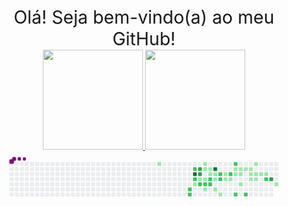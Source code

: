 
<div align="center" style=font-size:32px> Olá! Seja bem-vindo(a) ao meu GitHub!</div>
<div align="center">
  <a href="https://github.com/marvindev2022">
  <img height="180em" src="https://github-readme-stats.vercel.app/api?username=marvindev2022&show_icons=true&theme=dracula&include_all_commits=true&count_private=true"/>
  <img height="180em" src="https://github-readme-stats.vercel.app/api/top-langs/?username=marvindev2022&layout=compact&langs_count=7&theme=dracula"/>
</div>
  <svg viewBox="-16 -32 880 192" width="880" height="192" xmlns="http://www.w3.org/2000/svg"><desc>Generated with https://github.com/Platane/snk</desc><style>:root{--cb:#1b1f230a;--cs:purple;--ce:#ebedf0;--c0:#ebedf0;--c1:#9be9a8;--c2:#40c463;--c3:#30a14e;--c4:#216e39}.c{shape-rendering:geometricPrecision;fill:var(--ce);stroke-width:1px;stroke:var(--cb);animation:none 26300ms linear infinite;width:12px;height:12px}@keyframes c0{11.4%{fill:var(--c1)}11.42%,100%{fill:var(--ce)}}.c.c0{fill:var(--c1);animation-name:c0}@keyframes c1{68.05%{fill:var(--c2)}68.07%,100%{fill:var(--ce)}}.c.c1{fill:var(--c2);animation-name:c1}@keyframes c2{68.43%{fill:var(--c2)}68.45%,100%{fill:var(--ce)}}.c.c2{fill:var(--c2);animation-name:c2}@keyframes c3{71.47%{fill:var(--c2)}71.49%,100%{fill:var(--ce)}}.c.c3{fill:var(--c2);animation-name:c3}@keyframes c4{84.78%{fill:var(--c4)}84.8%,100%{fill:var(--ce)}}.c.c4{fill:var(--c4);animation-name:c4}@keyframes c5{49.42%{fill:var(--c2)}49.44%,100%{fill:var(--ce)}}.c.c5{fill:var(--c2);animation-name:c5}@keyframes c6{35.35%{fill:var(--c1)}35.37%,100%{fill:var(--ce)}}.c.c6{fill:var(--c1);animation-name:c6}@keyframes c7{71.85%{fill:var(--c3)}71.87%,100%{fill:var(--ce)}}.c.c7{fill:var(--c3);animation-name:c7}@keyframes c8{72.23%{fill:var(--c3)}72.25%,100%{fill:var(--ce)}}.c.c8{fill:var(--c3);animation-name:c8}@keyframes c9{49.04%{fill:var(--c1)}49.06%,100%{fill:var(--ce)}}.c.c9{fill:var(--c1);animation-name:c9}@keyframes ca{50.18%{fill:var(--c2)}50.2%,100%{fill:var(--ce)}}.c.ca{fill:var(--c2);animation-name:ca}@keyframes cb{14.82%{fill:var(--c1)}14.84%,100%{fill:var(--ce)}}.c.cb{fill:var(--c1);animation-name:cb}@keyframes cc{15.2%{fill:var(--c1)}15.22%,100%{fill:var(--ce)}}.c.cc{fill:var(--c1);animation-name:cc}@keyframes cd{48.66%{fill:var(--c1)}48.68%,100%{fill:var(--ce)}}.c.cd{fill:var(--c1);animation-name:cd}@keyframes ce{50.56%{fill:var(--c2)}50.58%,100%{fill:var(--ce)}}.c.ce{fill:var(--c2);animation-name:ce}@keyframes cf{34.21%{fill:var(--c1)}34.23%,100%{fill:var(--ce)}}.c.cf{fill:var(--c1);animation-name:cf}@keyframes cg{15.58%{fill:var(--c1)}15.6%,100%{fill:var(--ce)}}.c.cg{fill:var(--c1);animation-name:cg}@keyframes ch{15.96%{fill:var(--c1)}15.98%,100%{fill:var(--ce)}}.c.ch{fill:var(--c1);animation-name:ch}@keyframes ci{51.32%{fill:var(--c2)}51.34%,100%{fill:var(--ce)}}.c.ci{fill:var(--c2);animation-name:ci}@keyframes cj{50.94%{fill:var(--c2)}50.96%,100%{fill:var(--ce)}}.c.cj{fill:var(--c2);animation-name:cj}@keyframes ck{82.88%{fill:var(--c4)}82.9%,100%{fill:var(--ce)}}.c.ck{fill:var(--c4);animation-name:ck}@keyframes cl{16.34%{fill:var(--c1)}16.36%,100%{fill:var(--ce)}}.c.cl{fill:var(--c1);animation-name:cl}@keyframes cm{16.72%{fill:var(--c1)}16.74%,100%{fill:var(--ce)}}.c.cm{fill:var(--c1);animation-name:cm}@keyframes cn{17.48%{fill:var(--c1)}17.5%,100%{fill:var(--ce)}}.c.cn{fill:var(--c1);animation-name:cn}@keyframes co{52.46%{fill:var(--c2)}52.48%,100%{fill:var(--ce)}}.c.co{fill:var(--c2);animation-name:co}@keyframes cp{52.08%{fill:var(--c2)}52.1%,100%{fill:var(--ce)}}.c.cp{fill:var(--c2);animation-name:cp}@keyframes cq{18.24%{fill:var(--c1)}18.26%,100%{fill:var(--ce)}}.c.cq{fill:var(--c1);animation-name:cq}@keyframes cr{31.55%{fill:var(--c1)}31.57%,100%{fill:var(--ce)}}.c.cr{fill:var(--c1);animation-name:cr}@keyframes cs{19.76%{fill:var(--c1)}19.78%,100%{fill:var(--ce)}}.c.cs{fill:var(--c1);animation-name:cs}@keyframes ct{53.22%{fill:var(--c2)}53.24%,100%{fill:var(--ce)}}.c.ct{fill:var(--c2);animation-name:ct}@keyframes cu{20.14%{fill:var(--c1)}20.16%,100%{fill:var(--ce)}}.c.cu{fill:var(--c1);animation-name:cu}@keyframes cv{54.36%{fill:var(--c2)}54.38%,100%{fill:var(--ce)}}.c.cv{fill:var(--c2);animation-name:cv}@keyframes cw{30.41%{fill:var(--c1)}30.43%,100%{fill:var(--ce)}}.c.cw{fill:var(--c1);animation-name:cw}@keyframes cx{20.9%{fill:var(--c1)}20.92%,100%{fill:var(--ce)}}.c.cx{fill:var(--c1);animation-name:cx}@keyframes cy{58.16%{fill:var(--c2)}58.18%,100%{fill:var(--ce)}}.c.cy{fill:var(--c2);animation-name:cy}@keyframes cz{21.66%{fill:var(--c1)}21.68%,100%{fill:var(--ce)}}.c.cz{fill:var(--c1);animation-name:cz}@keyframes c10{21.28%{fill:var(--c1)}21.3%,100%{fill:var(--ce)}}.c.c10{fill:var(--c1);animation-name:c10}@keyframes c11{28.89%{fill:var(--c1)}28.91%,100%{fill:var(--ce)}}.c.c11{fill:var(--c1);animation-name:c11}@keyframes c12{22.04%{fill:var(--c1)}22.06%,100%{fill:var(--ce)}}.c.c12{fill:var(--c1);animation-name:c12}@keyframes c13{57.4%{fill:var(--c2)}57.42%,100%{fill:var(--ce)}}.c.c13{fill:var(--c2);animation-name:c13}@keyframes c14{22.42%{fill:var(--c1)}22.44%,100%{fill:var(--ce)}}.c.c14{fill:var(--c1);animation-name:c14}@keyframes c15{22.8%{fill:var(--c1)}22.82%,100%{fill:var(--ce)}}.c.c15{fill:var(--c1);animation-name:c15}@keyframes c16{27.75%{fill:var(--c1)}27.77%,100%{fill:var(--ce)}}.c.c16{fill:var(--c1);animation-name:c16}@keyframes c17{42.96%{fill:var(--c1)}42.98%,100%{fill:var(--ce)}}.c.c17{fill:var(--c1);animation-name:c17}@keyframes c18{23.18%{fill:var(--c1)}23.2%,100%{fill:var(--ce)}}.c.c18{fill:var(--c1);animation-name:c18}@keyframes c19{27.37%{fill:var(--c1)}27.39%,100%{fill:var(--ce)}}.c.c19{fill:var(--c1);animation-name:c19}@keyframes c1a{23.56%{fill:var(--c1)}23.58%,100%{fill:var(--ce)}}.c.c1a{fill:var(--c1);animation-name:c1a}@keyframes c1b{23.94%{fill:var(--c1)}23.96%,100%{fill:var(--ce)}}.c.c1b{fill:var(--c1);animation-name:c1b}@keyframes c1c{61.59%{fill:var(--c2)}61.61%,100%{fill:var(--ce)}}.c.c1c{fill:var(--c2);animation-name:c1c}@keyframes c1d{77.94%{fill:var(--c3)}77.96%,100%{fill:var(--ce)}}.c.c1d{fill:var(--c3);animation-name:c1d}@keyframes c1e{25.47%{fill:var(--c1)}25.49%,100%{fill:var(--ce)}}.c.c1e{fill:var(--c1);animation-name:c1e}.u{transform-origin:0 0;transform:scale(0,1);animation:none linear 26300ms infinite}@keyframes u0{11.4%{transform:scale(0.000,1)}11.42%,14.82%{transform:scale(0.032,1)}14.84%,15.2%{transform:scale(0.065,1)}15.22%,15.58%{transform:scale(0.097,1)}15.6%,15.96%{transform:scale(0.129,1)}15.98%,16.34%{transform:scale(0.161,1)}16.36%,16.72%{transform:scale(0.194,1)}16.74%,17.48%{transform:scale(0.226,1)}17.5%,18.24%{transform:scale(0.258,1)}18.26%,19.76%{transform:scale(0.290,1)}19.78%,20.14%{transform:scale(0.323,1)}20.16%,20.9%{transform:scale(0.355,1)}20.92%,21.28%{transform:scale(0.387,1)}21.3%,21.66%{transform:scale(0.419,1)}21.68%,22.04%{transform:scale(0.452,1)}22.06%,22.42%{transform:scale(0.484,1)}22.44%,22.8%{transform:scale(0.516,1)}22.82%,23.18%{transform:scale(0.548,1)}23.2%,23.56%{transform:scale(0.581,1)}23.58%,23.94%{transform:scale(0.613,1)}23.96%,25.47%{transform:scale(0.645,1)}25.49%,27.37%{transform:scale(0.677,1)}27.39%,27.75%{transform:scale(0.710,1)}27.77%,28.89%{transform:scale(0.742,1)}28.91%,30.41%{transform:scale(0.774,1)}30.43%,31.55%{transform:scale(0.806,1)}31.57%,34.21%{transform:scale(0.839,1)}34.23%,35.35%{transform:scale(0.871,1)}35.37%,42.96%{transform:scale(0.903,1)}42.98%,48.66%{transform:scale(0.935,1)}48.68%,49.04%{transform:scale(0.968,1)}49.06%,100%{transform:scale(1.000,1)}}.u.u0{fill:var(--c1);animation-name:u0;transform-origin:0.0px 0}@keyframes u1{49.42%{transform:scale(0.000,1)}49.44%,50.18%{transform:scale(0.067,1)}50.2%,50.56%{transform:scale(0.133,1)}50.58%,50.94%{transform:scale(0.200,1)}50.96%,51.32%{transform:scale(0.267,1)}51.34%,52.08%{transform:scale(0.333,1)}52.1%,52.46%{transform:scale(0.400,1)}52.48%,53.22%{transform:scale(0.467,1)}53.24%,54.36%{transform:scale(0.533,1)}54.38%,57.4%{transform:scale(0.600,1)}57.42%,58.16%{transform:scale(0.667,1)}58.18%,61.59%{transform:scale(0.733,1)}61.61%,68.05%{transform:scale(0.800,1)}68.07%,68.43%{transform:scale(0.867,1)}68.45%,71.47%{transform:scale(0.933,1)}71.49%,100%{transform:scale(1.000,1)}}.u.u1{fill:var(--c2);animation-name:u1;transform-origin:515.5px 0}@keyframes u2{71.85%{transform:scale(0.000,1)}71.87%,72.23%{transform:scale(0.333,1)}72.25%,77.94%{transform:scale(0.667,1)}77.96%,100%{transform:scale(1.000,1)}}.u.u2{fill:var(--c3);animation-name:u2;transform-origin:764.9px 0}@keyframes u3{82.88%{transform:scale(0.000,1)}82.9%,84.78%{transform:scale(0.500,1)}84.8%,100%{transform:scale(1.000,1)}}.u.u3{fill:var(--c4);animation-name:u3;transform-origin:814.7px 0}.s{shape-rendering:geometricPrecision;fill:var(--cs);animation:none linear 26300ms infinite}@keyframes s0{0%,99.62%{transform:translate(0px,-16px)}0.38%{transform:translate(0px,0px)}14.83%{transform:translate(608px,0px)}15.21%{transform:translate(608px,16px)}15.59%{transform:translate(624px,16px)}15.97%,47.91%{transform:translate(624px,32px)}16.35%{transform:translate(640px,32px)}17.49%,33.46%{transform:translate(640px,80px)}17.87%{transform:translate(656px,80px)}18.25%{transform:translate(656px,96px)}18.63%{transform:translate(672px,96px)}19.77%{transform:translate(672px,48px)}20.53%{transform:translate(704px,48px)}20.91%,53.61%{transform:translate(704px,32px)}21.29%{transform:translate(720px,32px)}21.67%{transform:translate(720px,16px)}22.43%{transform:translate(752px,16px)}22.81%{transform:translate(752px,32px)}24.71%{transform:translate(832px,32px)}25.48%{transform:translate(832px,64px)}26.62%{transform:translate(784px,64px)}27%{transform:translate(784px,48px)}28.52%{transform:translate(720px,48px)}28.9%{transform:translate(720px,64px)}29.28%{transform:translate(704px,64px)}30.42%{transform:translate(704px,16px)}31.18%{transform:translate(672px,16px)}32.32%{transform:translate(672px,64px)}33.08%{transform:translate(640px,64px)}34.98%{transform:translate(576px,80px)}35.36%,49.81%{transform:translate(576px,64px)}35.74%{transform:translate(560px,64px)}37.26%{transform:translate(560px,0px)}40.3%,45.63%{transform:translate(688px,0px)}40.68%,45.25%{transform:translate(688px,-16px)}42.59%{transform:translate(768px,-16px)}42.97%{transform:translate(768px,0px)}44.11%{transform:translate(720px,0px)}44.49%{transform:translate(720px,-16px)}47.15%{transform:translate(624px,0px)}48.29%{transform:translate(608px,32px)}48.67%{transform:translate(608px,48px)}49.43%,69.96%{transform:translate(576px,48px)}50.95%{transform:translate(624px,64px)}51.33%{transform:translate(624px,48px)}52.09%{transform:translate(656px,48px)}52.47%{transform:translate(656px,32px)}54.37%{transform:translate(704px,0px)}55.13%{transform:translate(736px,0px)}57.41%{transform:translate(736px,96px)}58.17%{transform:translate(704px,96px)}58.56%{transform:translate(704px,80px)}60.84%{transform:translate(800px,80px)}61.6%,78.33%{transform:translate(800px,48px)}67.3%,70.34%{transform:translate(560px,48px)}68.44%{transform:translate(560px,96px)}68.82%{transform:translate(576px,96px)}71.1%{transform:translate(560px,16px)}71.86%{transform:translate(592px,16px)}72.24%{transform:translate(592px,32px)}77.57%{transform:translate(816px,32px)}77.95%{transform:translate(816px,48px)}79.09%{transform:translate(800px,16px)}84.41%{transform:translate(576px,16px)}84.79%{transform:translate(576px,32px)}96.2%{transform:translate(96px,32px)}96.58%{transform:translate(96px,16px)}96.96%{transform:translate(80px,16px)}97.34%{transform:translate(80px,0px)}98.1%{transform:translate(48px,0px)}98.48%{transform:translate(48px,-16px)}}.s.s0{transform:translate(0px,-16px);animation-name:s0}@keyframes s1{0%,99.62%{transform:translate(16px,-16px)}0.38%{transform:translate(0px,-16px)}0.76%{transform:translate(0px,0px)}15.21%{transform:translate(608px,0px)}15.59%{transform:translate(608px,16px)}15.97%{transform:translate(624px,16px)}16.35%,48.29%{transform:translate(624px,32px)}16.73%{transform:translate(640px,32px)}17.87%,33.84%{transform:translate(640px,80px)}18.25%{transform:translate(656px,80px)}18.63%{transform:translate(656px,96px)}19.01%{transform:translate(672px,96px)}20.15%{transform:translate(672px,48px)}20.91%{transform:translate(704px,48px)}21.29%,53.99%{transform:translate(704px,32px)}21.67%{transform:translate(720px,32px)}22.05%{transform:translate(720px,16px)}22.81%{transform:translate(752px,16px)}23.19%{transform:translate(752px,32px)}25.1%{transform:translate(832px,32px)}25.86%{transform:translate(832px,64px)}27%{transform:translate(784px,64px)}27.38%{transform:translate(784px,48px)}28.9%{transform:translate(720px,48px)}29.28%{transform:translate(720px,64px)}29.66%{transform:translate(704px,64px)}30.8%{transform:translate(704px,16px)}31.56%{transform:translate(672px,16px)}32.7%{transform:translate(672px,64px)}33.46%{transform:translate(640px,64px)}35.36%{transform:translate(576px,80px)}35.74%,50.19%{transform:translate(576px,64px)}36.12%{transform:translate(560px,64px)}37.64%{transform:translate(560px,0px)}40.68%,46.01%{transform:translate(688px,0px)}41.06%,45.63%{transform:translate(688px,-16px)}42.97%{transform:translate(768px,-16px)}43.35%{transform:translate(768px,0px)}44.49%{transform:translate(720px,0px)}44.87%{transform:translate(720px,-16px)}47.53%{transform:translate(624px,0px)}48.67%{transform:translate(608px,32px)}49.05%{transform:translate(608px,48px)}49.81%,70.34%{transform:translate(576px,48px)}51.33%{transform:translate(624px,64px)}51.71%{transform:translate(624px,48px)}52.47%{transform:translate(656px,48px)}52.85%{transform:translate(656px,32px)}54.75%{transform:translate(704px,0px)}55.51%{transform:translate(736px,0px)}57.79%{transform:translate(736px,96px)}58.56%{transform:translate(704px,96px)}58.94%{transform:translate(704px,80px)}61.22%{transform:translate(800px,80px)}61.98%,78.71%{transform:translate(800px,48px)}67.68%,70.72%{transform:translate(560px,48px)}68.82%{transform:translate(560px,96px)}69.2%{transform:translate(576px,96px)}71.48%{transform:translate(560px,16px)}72.24%{transform:translate(592px,16px)}72.62%{transform:translate(592px,32px)}77.95%{transform:translate(816px,32px)}78.33%{transform:translate(816px,48px)}79.47%{transform:translate(800px,16px)}84.79%{transform:translate(576px,16px)}85.17%{transform:translate(576px,32px)}96.58%{transform:translate(96px,32px)}96.96%{transform:translate(96px,16px)}97.34%{transform:translate(80px,16px)}97.72%{transform:translate(80px,0px)}98.48%{transform:translate(48px,0px)}98.86%{transform:translate(48px,-16px)}}.s.s1{transform:translate(16px,-16px);animation-name:s1}@keyframes s2{0%,99.62%{transform:translate(32px,-16px)}0.76%{transform:translate(0px,-16px)}1.14%{transform:translate(0px,0px)}15.59%{transform:translate(608px,0px)}15.97%{transform:translate(608px,16px)}16.35%{transform:translate(624px,16px)}16.73%,48.67%{transform:translate(624px,32px)}17.11%{transform:translate(640px,32px)}18.25%,34.22%{transform:translate(640px,80px)}18.63%{transform:translate(656px,80px)}19.01%{transform:translate(656px,96px)}19.39%{transform:translate(672px,96px)}20.53%{transform:translate(672px,48px)}21.29%{transform:translate(704px,48px)}21.67%,54.37%{transform:translate(704px,32px)}22.05%{transform:translate(720px,32px)}22.43%{transform:translate(720px,16px)}23.19%{transform:translate(752px,16px)}23.57%{transform:translate(752px,32px)}25.48%{transform:translate(832px,32px)}26.24%{transform:translate(832px,64px)}27.38%{transform:translate(784px,64px)}27.76%{transform:translate(784px,48px)}29.28%{transform:translate(720px,48px)}29.66%{transform:translate(720px,64px)}30.04%{transform:translate(704px,64px)}31.18%{transform:translate(704px,16px)}31.94%{transform:translate(672px,16px)}33.08%{transform:translate(672px,64px)}33.84%{transform:translate(640px,64px)}35.74%{transform:translate(576px,80px)}36.12%,50.57%{transform:translate(576px,64px)}36.5%{transform:translate(560px,64px)}38.02%{transform:translate(560px,0px)}41.06%,46.39%{transform:translate(688px,0px)}41.44%,46.01%{transform:translate(688px,-16px)}43.35%{transform:translate(768px,-16px)}43.73%{transform:translate(768px,0px)}44.87%{transform:translate(720px,0px)}45.25%{transform:translate(720px,-16px)}47.91%{transform:translate(624px,0px)}49.05%{transform:translate(608px,32px)}49.43%{transform:translate(608px,48px)}50.19%,70.72%{transform:translate(576px,48px)}51.71%{transform:translate(624px,64px)}52.09%{transform:translate(624px,48px)}52.85%{transform:translate(656px,48px)}53.23%{transform:translate(656px,32px)}55.13%{transform:translate(704px,0px)}55.89%{transform:translate(736px,0px)}58.17%{transform:translate(736px,96px)}58.94%{transform:translate(704px,96px)}59.32%{transform:translate(704px,80px)}61.6%{transform:translate(800px,80px)}62.36%,79.09%{transform:translate(800px,48px)}68.06%,71.1%{transform:translate(560px,48px)}69.2%{transform:translate(560px,96px)}69.58%{transform:translate(576px,96px)}71.86%{transform:translate(560px,16px)}72.62%{transform:translate(592px,16px)}73%{transform:translate(592px,32px)}78.33%{transform:translate(816px,32px)}78.71%{transform:translate(816px,48px)}79.85%{transform:translate(800px,16px)}85.17%{transform:translate(576px,16px)}85.55%{transform:translate(576px,32px)}96.96%{transform:translate(96px,32px)}97.34%{transform:translate(96px,16px)}97.72%{transform:translate(80px,16px)}98.1%{transform:translate(80px,0px)}98.86%{transform:translate(48px,0px)}99.24%{transform:translate(48px,-16px)}}.s.s2{transform:translate(32px,-16px);animation-name:s2}@keyframes s3{0%,99.62%{transform:translate(48px,-16px)}1.14%{transform:translate(0px,-16px)}1.52%{transform:translate(0px,0px)}15.97%{transform:translate(608px,0px)}16.35%{transform:translate(608px,16px)}16.73%{transform:translate(624px,16px)}17.11%,49.05%{transform:translate(624px,32px)}17.49%{transform:translate(640px,32px)}18.63%,34.6%{transform:translate(640px,80px)}19.01%{transform:translate(656px,80px)}19.39%{transform:translate(656px,96px)}19.77%{transform:translate(672px,96px)}20.91%{transform:translate(672px,48px)}21.67%{transform:translate(704px,48px)}22.05%,54.75%{transform:translate(704px,32px)}22.43%{transform:translate(720px,32px)}22.81%{transform:translate(720px,16px)}23.57%{transform:translate(752px,16px)}23.95%{transform:translate(752px,32px)}25.86%{transform:translate(832px,32px)}26.62%{transform:translate(832px,64px)}27.76%{transform:translate(784px,64px)}28.14%{transform:translate(784px,48px)}29.66%{transform:translate(720px,48px)}30.04%{transform:translate(720px,64px)}30.42%{transform:translate(704px,64px)}31.56%{transform:translate(704px,16px)}32.32%{transform:translate(672px,16px)}33.46%{transform:translate(672px,64px)}34.22%{transform:translate(640px,64px)}36.12%{transform:translate(576px,80px)}36.5%,50.95%{transform:translate(576px,64px)}36.88%{transform:translate(560px,64px)}38.4%{transform:translate(560px,0px)}41.44%,46.77%{transform:translate(688px,0px)}41.83%,46.39%{transform:translate(688px,-16px)}43.73%{transform:translate(768px,-16px)}44.11%{transform:translate(768px,0px)}45.25%{transform:translate(720px,0px)}45.63%{transform:translate(720px,-16px)}48.29%{transform:translate(624px,0px)}49.43%{transform:translate(608px,32px)}49.81%{transform:translate(608px,48px)}50.57%,71.1%{transform:translate(576px,48px)}52.09%{transform:translate(624px,64px)}52.47%{transform:translate(624px,48px)}53.23%{transform:translate(656px,48px)}53.61%{transform:translate(656px,32px)}55.51%{transform:translate(704px,0px)}56.27%{transform:translate(736px,0px)}58.56%{transform:translate(736px,96px)}59.32%{transform:translate(704px,96px)}59.7%{transform:translate(704px,80px)}61.98%{transform:translate(800px,80px)}62.74%,79.47%{transform:translate(800px,48px)}68.44%,71.48%{transform:translate(560px,48px)}69.58%{transform:translate(560px,96px)}69.96%{transform:translate(576px,96px)}72.24%{transform:translate(560px,16px)}73%{transform:translate(592px,16px)}73.38%{transform:translate(592px,32px)}78.71%{transform:translate(816px,32px)}79.09%{transform:translate(816px,48px)}80.23%{transform:translate(800px,16px)}85.55%{transform:translate(576px,16px)}85.93%{transform:translate(576px,32px)}97.34%{transform:translate(96px,32px)}97.72%{transform:translate(96px,16px)}98.1%{transform:translate(80px,16px)}98.48%{transform:translate(80px,0px)}99.24%{transform:translate(48px,0px)}}.s.s3{transform:translate(48px,-16px);animation-name:s3}</style><rect class="c" x="2" y="2" rx="2" ry="2"/><rect class="c" x="2" y="18" rx="2" ry="2"/><rect class="c" x="2" y="34" rx="2" ry="2"/><rect class="c" x="2" y="50" rx="2" ry="2"/><rect class="c" x="2" y="66" rx="2" ry="2"/><rect class="c" x="2" y="82" rx="2" ry="2"/><rect class="c" x="2" y="98" rx="2" ry="2"/><rect class="c" x="18" y="2" rx="2" ry="2"/><rect class="c" x="18" y="18" rx="2" ry="2"/><rect class="c" x="18" y="34" rx="2" ry="2"/><rect class="c" x="18" y="50" rx="2" ry="2"/><rect class="c" x="18" y="66" rx="2" ry="2"/><rect class="c" x="18" y="82" rx="2" ry="2"/><rect class="c" x="18" y="98" rx="2" ry="2"/><rect class="c" x="34" y="2" rx="2" ry="2"/><rect class="c" x="34" y="18" rx="2" ry="2"/><rect class="c" x="34" y="34" rx="2" ry="2"/><rect class="c" x="34" y="50" rx="2" ry="2"/><rect class="c" x="34" y="66" rx="2" ry="2"/><rect class="c" x="34" y="82" rx="2" ry="2"/><rect class="c" x="34" y="98" rx="2" ry="2"/><rect class="c" x="50" y="2" rx="2" ry="2"/><rect class="c" x="50" y="18" rx="2" ry="2"/><rect class="c" x="50" y="34" rx="2" ry="2"/><rect class="c" x="50" y="50" rx="2" ry="2"/><rect class="c" x="50" y="66" rx="2" ry="2"/><rect class="c" x="50" y="82" rx="2" ry="2"/><rect class="c" x="50" y="98" rx="2" ry="2"/><rect class="c" x="66" y="2" rx="2" ry="2"/><rect class="c" x="66" y="18" rx="2" ry="2"/><rect class="c" x="66" y="34" rx="2" ry="2"/><rect class="c" x="66" y="50" rx="2" ry="2"/><rect class="c" x="66" y="66" rx="2" ry="2"/><rect class="c" x="66" y="82" rx="2" ry="2"/><rect class="c" x="66" y="98" rx="2" ry="2"/><rect class="c" x="82" y="2" rx="2" ry="2"/><rect class="c" x="82" y="18" rx="2" ry="2"/><rect class="c" x="82" y="34" rx="2" ry="2"/><rect class="c" x="82" y="50" rx="2" ry="2"/><rect class="c" x="82" y="66" rx="2" ry="2"/><rect class="c" x="82" y="82" rx="2" ry="2"/><rect class="c" x="82" y="98" rx="2" ry="2"/><rect class="c" x="98" y="2" rx="2" ry="2"/><rect class="c" x="98" y="18" rx="2" ry="2"/><rect class="c" x="98" y="34" rx="2" ry="2"/><rect class="c" x="98" y="50" rx="2" ry="2"/><rect class="c" x="98" y="66" rx="2" ry="2"/><rect class="c" x="98" y="82" rx="2" ry="2"/><rect class="c" x="98" y="98" rx="2" ry="2"/><rect class="c" x="114" y="2" rx="2" ry="2"/><rect class="c" x="114" y="18" rx="2" ry="2"/><rect class="c" x="114" y="34" rx="2" ry="2"/><rect class="c" x="114" y="50" rx="2" ry="2"/><rect class="c" x="114" y="66" rx="2" ry="2"/><rect class="c" x="114" y="82" rx="2" ry="2"/><rect class="c" x="114" y="98" rx="2" ry="2"/><rect class="c" x="130" y="2" rx="2" ry="2"/><rect class="c" x="130" y="18" rx="2" ry="2"/><rect class="c" x="130" y="34" rx="2" ry="2"/><rect class="c" x="130" y="50" rx="2" ry="2"/><rect class="c" x="130" y="66" rx="2" ry="2"/><rect class="c" x="130" y="82" rx="2" ry="2"/><rect class="c" x="130" y="98" rx="2" ry="2"/><rect class="c" x="146" y="2" rx="2" ry="2"/><rect class="c" x="146" y="18" rx="2" ry="2"/><rect class="c" x="146" y="34" rx="2" ry="2"/><rect class="c" x="146" y="50" rx="2" ry="2"/><rect class="c" x="146" y="66" rx="2" ry="2"/><rect class="c" x="146" y="82" rx="2" ry="2"/><rect class="c" x="146" y="98" rx="2" ry="2"/><rect class="c" x="162" y="2" rx="2" ry="2"/><rect class="c" x="162" y="18" rx="2" ry="2"/><rect class="c" x="162" y="34" rx="2" ry="2"/><rect class="c" x="162" y="50" rx="2" ry="2"/><rect class="c" x="162" y="66" rx="2" ry="2"/><rect class="c" x="162" y="82" rx="2" ry="2"/><rect class="c" x="162" y="98" rx="2" ry="2"/><rect class="c" x="178" y="2" rx="2" ry="2"/><rect class="c" x="178" y="18" rx="2" ry="2"/><rect class="c" x="178" y="34" rx="2" ry="2"/><rect class="c" x="178" y="50" rx="2" ry="2"/><rect class="c" x="178" y="66" rx="2" ry="2"/><rect class="c" x="178" y="82" rx="2" ry="2"/><rect class="c" x="178" y="98" rx="2" ry="2"/><rect class="c" x="194" y="2" rx="2" ry="2"/><rect class="c" x="194" y="18" rx="2" ry="2"/><rect class="c" x="194" y="34" rx="2" ry="2"/><rect class="c" x="194" y="50" rx="2" ry="2"/><rect class="c" x="194" y="66" rx="2" ry="2"/><rect class="c" x="194" y="82" rx="2" ry="2"/><rect class="c" x="194" y="98" rx="2" ry="2"/><rect class="c" x="210" y="2" rx="2" ry="2"/><rect class="c" x="210" y="18" rx="2" ry="2"/><rect class="c" x="210" y="34" rx="2" ry="2"/><rect class="c" x="210" y="50" rx="2" ry="2"/><rect class="c" x="210" y="66" rx="2" ry="2"/><rect class="c" x="210" y="82" rx="2" ry="2"/><rect class="c" x="210" y="98" rx="2" ry="2"/><rect class="c" x="226" y="2" rx="2" ry="2"/><rect class="c" x="226" y="18" rx="2" ry="2"/><rect class="c" x="226" y="34" rx="2" ry="2"/><rect class="c" x="226" y="50" rx="2" ry="2"/><rect class="c" x="226" y="66" rx="2" ry="2"/><rect class="c" x="226" y="82" rx="2" ry="2"/><rect class="c" x="226" y="98" rx="2" ry="2"/><rect class="c" x="242" y="2" rx="2" ry="2"/><rect class="c" x="242" y="18" rx="2" ry="2"/><rect class="c" x="242" y="34" rx="2" ry="2"/><rect class="c" x="242" y="50" rx="2" ry="2"/><rect class="c" x="242" y="66" rx="2" ry="2"/><rect class="c" x="242" y="82" rx="2" ry="2"/><rect class="c" x="242" y="98" rx="2" ry="2"/><rect class="c" x="258" y="2" rx="2" ry="2"/><rect class="c" x="258" y="18" rx="2" ry="2"/><rect class="c" x="258" y="34" rx="2" ry="2"/><rect class="c" x="258" y="50" rx="2" ry="2"/><rect class="c" x="258" y="66" rx="2" ry="2"/><rect class="c" x="258" y="82" rx="2" ry="2"/><rect class="c" x="258" y="98" rx="2" ry="2"/><rect class="c" x="274" y="2" rx="2" ry="2"/><rect class="c" x="274" y="18" rx="2" ry="2"/><rect class="c" x="274" y="34" rx="2" ry="2"/><rect class="c" x="274" y="50" rx="2" ry="2"/><rect class="c" x="274" y="66" rx="2" ry="2"/><rect class="c" x="274" y="82" rx="2" ry="2"/><rect class="c" x="274" y="98" rx="2" ry="2"/><rect class="c" x="290" y="2" rx="2" ry="2"/><rect class="c" x="290" y="18" rx="2" ry="2"/><rect class="c" x="290" y="34" rx="2" ry="2"/><rect class="c" x="290" y="50" rx="2" ry="2"/><rect class="c" x="290" y="66" rx="2" ry="2"/><rect class="c" x="290" y="82" rx="2" ry="2"/><rect class="c" x="290" y="98" rx="2" ry="2"/><rect class="c" x="306" y="2" rx="2" ry="2"/><rect class="c" x="306" y="18" rx="2" ry="2"/><rect class="c" x="306" y="34" rx="2" ry="2"/><rect class="c" x="306" y="50" rx="2" ry="2"/><rect class="c" x="306" y="66" rx="2" ry="2"/><rect class="c" x="306" y="82" rx="2" ry="2"/><rect class="c" x="306" y="98" rx="2" ry="2"/><rect class="c" x="322" y="2" rx="2" ry="2"/><rect class="c" x="322" y="18" rx="2" ry="2"/><rect class="c" x="322" y="34" rx="2" ry="2"/><rect class="c" x="322" y="50" rx="2" ry="2"/><rect class="c" x="322" y="66" rx="2" ry="2"/><rect class="c" x="322" y="82" rx="2" ry="2"/><rect class="c" x="322" y="98" rx="2" ry="2"/><rect class="c" x="338" y="2" rx="2" ry="2"/><rect class="c" x="338" y="18" rx="2" ry="2"/><rect class="c" x="338" y="34" rx="2" ry="2"/><rect class="c" x="338" y="50" rx="2" ry="2"/><rect class="c" x="338" y="66" rx="2" ry="2"/><rect class="c" x="338" y="82" rx="2" ry="2"/><rect class="c" x="338" y="98" rx="2" ry="2"/><rect class="c" x="354" y="2" rx="2" ry="2"/><rect class="c" x="354" y="18" rx="2" ry="2"/><rect class="c" x="354" y="34" rx="2" ry="2"/><rect class="c" x="354" y="50" rx="2" ry="2"/><rect class="c" x="354" y="66" rx="2" ry="2"/><rect class="c" x="354" y="82" rx="2" ry="2"/><rect class="c" x="354" y="98" rx="2" ry="2"/><rect class="c" x="370" y="2" rx="2" ry="2"/><rect class="c" x="370" y="18" rx="2" ry="2"/><rect class="c" x="370" y="34" rx="2" ry="2"/><rect class="c" x="370" y="50" rx="2" ry="2"/><rect class="c" x="370" y="66" rx="2" ry="2"/><rect class="c" x="370" y="82" rx="2" ry="2"/><rect class="c" x="370" y="98" rx="2" ry="2"/><rect class="c" x="386" y="2" rx="2" ry="2"/><rect class="c" x="386" y="18" rx="2" ry="2"/><rect class="c" x="386" y="34" rx="2" ry="2"/><rect class="c" x="386" y="50" rx="2" ry="2"/><rect class="c" x="386" y="66" rx="2" ry="2"/><rect class="c" x="386" y="82" rx="2" ry="2"/><rect class="c" x="386" y="98" rx="2" ry="2"/><rect class="c" x="402" y="2" rx="2" ry="2"/><rect class="c" x="402" y="18" rx="2" ry="2"/><rect class="c" x="402" y="34" rx="2" ry="2"/><rect class="c" x="402" y="50" rx="2" ry="2"/><rect class="c" x="402" y="66" rx="2" ry="2"/><rect class="c" x="402" y="82" rx="2" ry="2"/><rect class="c" x="402" y="98" rx="2" ry="2"/><rect class="c" x="418" y="2" rx="2" ry="2"/><rect class="c" x="418" y="18" rx="2" ry="2"/><rect class="c" x="418" y="34" rx="2" ry="2"/><rect class="c" x="418" y="50" rx="2" ry="2"/><rect class="c" x="418" y="66" rx="2" ry="2"/><rect class="c" x="418" y="82" rx="2" ry="2"/><rect class="c" x="418" y="98" rx="2" ry="2"/><rect class="c" x="434" y="2" rx="2" ry="2"/><rect class="c" x="434" y="18" rx="2" ry="2"/><rect class="c" x="434" y="34" rx="2" ry="2"/><rect class="c" x="434" y="50" rx="2" ry="2"/><rect class="c" x="434" y="66" rx="2" ry="2"/><rect class="c" x="434" y="82" rx="2" ry="2"/><rect class="c" x="434" y="98" rx="2" ry="2"/><rect class="c" x="450" y="2" rx="2" ry="2"/><rect class="c" x="450" y="18" rx="2" ry="2"/><rect class="c" x="450" y="34" rx="2" ry="2"/><rect class="c" x="450" y="50" rx="2" ry="2"/><rect class="c" x="450" y="66" rx="2" ry="2"/><rect class="c" x="450" y="82" rx="2" ry="2"/><rect class="c" x="450" y="98" rx="2" ry="2"/><rect class="c c0" x="466" y="2" rx="2" ry="2"/><rect class="c" x="466" y="18" rx="2" ry="2"/><rect class="c" x="466" y="34" rx="2" ry="2"/><rect class="c" x="466" y="50" rx="2" ry="2"/><rect class="c" x="466" y="66" rx="2" ry="2"/><rect class="c" x="466" y="82" rx="2" ry="2"/><rect class="c" x="466" y="98" rx="2" ry="2"/><rect class="c" x="482" y="2" rx="2" ry="2"/><rect class="c" x="482" y="18" rx="2" ry="2"/><rect class="c" x="482" y="34" rx="2" ry="2"/><rect class="c" x="482" y="50" rx="2" ry="2"/><rect class="c" x="482" y="66" rx="2" ry="2"/><rect class="c" x="482" y="82" rx="2" ry="2"/><rect class="c" x="482" y="98" rx="2" ry="2"/><rect class="c" x="498" y="2" rx="2" ry="2"/><rect class="c" x="498" y="18" rx="2" ry="2"/><rect class="c" x="498" y="34" rx="2" ry="2"/><rect class="c" x="498" y="50" rx="2" ry="2"/><rect class="c" x="498" y="66" rx="2" ry="2"/><rect class="c" x="498" y="82" rx="2" ry="2"/><rect class="c" x="498" y="98" rx="2" ry="2"/><rect class="c" x="514" y="2" rx="2" ry="2"/><rect class="c" x="514" y="18" rx="2" ry="2"/><rect class="c" x="514" y="34" rx="2" ry="2"/><rect class="c" x="514" y="50" rx="2" ry="2"/><rect class="c" x="514" y="66" rx="2" ry="2"/><rect class="c" x="514" y="82" rx="2" ry="2"/><rect class="c" x="514" y="98" rx="2" ry="2"/><rect class="c" x="530" y="2" rx="2" ry="2"/><rect class="c" x="530" y="18" rx="2" ry="2"/><rect class="c" x="530" y="34" rx="2" ry="2"/><rect class="c" x="530" y="50" rx="2" ry="2"/><rect class="c" x="530" y="66" rx="2" ry="2"/><rect class="c" x="530" y="82" rx="2" ry="2"/><rect class="c" x="530" y="98" rx="2" ry="2"/><rect class="c" x="546" y="2" rx="2" ry="2"/><rect class="c" x="546" y="18" rx="2" ry="2"/><rect class="c" x="546" y="34" rx="2" ry="2"/><rect class="c" x="546" y="50" rx="2" ry="2"/><rect class="c" x="546" y="66" rx="2" ry="2"/><rect class="c" x="546" y="82" rx="2" ry="2"/><rect class="c" x="546" y="98" rx="2" ry="2"/><rect class="c" x="562" y="2" rx="2" ry="2"/><rect class="c" x="562" y="18" rx="2" ry="2"/><rect class="c" x="562" y="34" rx="2" ry="2"/><rect class="c" x="562" y="50" rx="2" ry="2"/><rect class="c" x="562" y="66" rx="2" ry="2"/><rect class="c c1" x="562" y="82" rx="2" ry="2"/><rect class="c c2" x="562" y="98" rx="2" ry="2"/><rect class="c" x="578" y="2" rx="2" ry="2"/><rect class="c c3" x="578" y="18" rx="2" ry="2"/><rect class="c c4" x="578" y="34" rx="2" ry="2"/><rect class="c c5" x="578" y="50" rx="2" ry="2"/><rect class="c c6" x="578" y="66" rx="2" ry="2"/><rect class="c" x="578" y="82" rx="2" ry="2"/><rect class="c" x="578" y="98" rx="2" ry="2"/><rect class="c" x="594" y="2" rx="2" ry="2"/><rect class="c c7" x="594" y="18" rx="2" ry="2"/><rect class="c c8" x="594" y="34" rx="2" ry="2"/><rect class="c c9" x="594" y="50" rx="2" ry="2"/><rect class="c ca" x="594" y="66" rx="2" ry="2"/><rect class="c" x="594" y="82" rx="2" ry="2"/><rect class="c" x="594" y="98" rx="2" ry="2"/><rect class="c cb" x="610" y="2" rx="2" ry="2"/><rect class="c cc" x="610" y="18" rx="2" ry="2"/><rect class="c" x="610" y="34" rx="2" ry="2"/><rect class="c cd" x="610" y="50" rx="2" ry="2"/><rect class="c ce" x="610" y="66" rx="2" ry="2"/><rect class="c cf" x="610" y="82" rx="2" ry="2"/><rect class="c" x="610" y="98" rx="2" ry="2"/><rect class="c" x="626" y="2" rx="2" ry="2"/><rect class="c cg" x="626" y="18" rx="2" ry="2"/><rect class="c ch" x="626" y="34" rx="2" ry="2"/><rect class="c ci" x="626" y="50" rx="2" ry="2"/><rect class="c cj" x="626" y="66" rx="2" ry="2"/><rect class="c" x="626" y="82" rx="2" ry="2"/><rect class="c" x="626" y="98" rx="2" ry="2"/><rect class="c" x="642" y="2" rx="2" ry="2"/><rect class="c ck" x="642" y="18" rx="2" ry="2"/><rect class="c cl" x="642" y="34" rx="2" ry="2"/><rect class="c cm" x="642" y="50" rx="2" ry="2"/><rect class="c" x="642" y="66" rx="2" ry="2"/><rect class="c cn" x="642" y="82" rx="2" ry="2"/><rect class="c" x="642" y="98" rx="2" ry="2"/><rect class="c" x="658" y="2" rx="2" ry="2"/><rect class="c" x="658" y="18" rx="2" ry="2"/><rect class="c co" x="658" y="34" rx="2" ry="2"/><rect class="c cp" x="658" y="50" rx="2" ry="2"/><rect class="c" x="658" y="66" rx="2" ry="2"/><rect class="c" x="658" y="82" rx="2" ry="2"/><rect class="c cq" x="658" y="98" rx="2" ry="2"/><rect class="c" x="674" y="2" rx="2" ry="2"/><rect class="c" x="674" y="18" rx="2" ry="2"/><rect class="c cr" x="674" y="34" rx="2" ry="2"/><rect class="c cs" x="674" y="50" rx="2" ry="2"/><rect class="c" x="674" y="66" rx="2" ry="2"/><rect class="c" x="674" y="82" rx="2" ry="2"/><rect class="c" x="674" y="98" rx="2" ry="2"/><rect class="c" x="690" y="2" rx="2" ry="2"/><rect class="c" x="690" y="18" rx="2" ry="2"/><rect class="c ct" x="690" y="34" rx="2" ry="2"/><rect class="c cu" x="690" y="50" rx="2" ry="2"/><rect class="c" x="690" y="66" rx="2" ry="2"/><rect class="c" x="690" y="82" rx="2" ry="2"/><rect class="c" x="690" y="98" rx="2" ry="2"/><rect class="c cv" x="706" y="2" rx="2" ry="2"/><rect class="c cw" x="706" y="18" rx="2" ry="2"/><rect class="c cx" x="706" y="34" rx="2" ry="2"/><rect class="c" x="706" y="50" rx="2" ry="2"/><rect class="c" x="706" y="66" rx="2" ry="2"/><rect class="c" x="706" y="82" rx="2" ry="2"/><rect class="c cy" x="706" y="98" rx="2" ry="2"/><rect class="c" x="722" y="2" rx="2" ry="2"/><rect class="c cz" x="722" y="18" rx="2" ry="2"/><rect class="c c10" x="722" y="34" rx="2" ry="2"/><rect class="c" x="722" y="50" rx="2" ry="2"/><rect class="c c11" x="722" y="66" rx="2" ry="2"/><rect class="c" x="722" y="82" rx="2" ry="2"/><rect class="c" x="722" y="98" rx="2" ry="2"/><rect class="c" x="738" y="2" rx="2" ry="2"/><rect class="c c12" x="738" y="18" rx="2" ry="2"/><rect class="c" x="738" y="34" rx="2" ry="2"/><rect class="c" x="738" y="50" rx="2" ry="2"/><rect class="c" x="738" y="66" rx="2" ry="2"/><rect class="c" x="738" y="82" rx="2" ry="2"/><rect class="c c13" x="738" y="98" rx="2" ry="2"/><rect class="c" x="754" y="2" rx="2" ry="2"/><rect class="c c14" x="754" y="18" rx="2" ry="2"/><rect class="c c15" x="754" y="34" rx="2" ry="2"/><rect class="c c16" x="754" y="50" rx="2" ry="2"/><rect class="c" x="754" y="66" rx="2" ry="2"/><rect class="c" x="754" y="82" rx="2" ry="2"/><rect class="c" x="754" y="98" rx="2" ry="2"/><rect class="c c17" x="770" y="2" rx="2" ry="2"/><rect class="c" x="770" y="18" rx="2" ry="2"/><rect class="c c18" x="770" y="34" rx="2" ry="2"/><rect class="c c19" x="770" y="50" rx="2" ry="2"/><rect class="c" x="770" y="66" rx="2" ry="2"/><rect class="c" x="770" y="82" rx="2" ry="2"/><rect class="c" x="770" y="98" rx="2" ry="2"/><rect class="c" x="786" y="2" rx="2" ry="2"/><rect class="c" x="786" y="18" rx="2" ry="2"/><rect class="c c1a" x="786" y="34" rx="2" ry="2"/><rect class="c" x="786" y="50" rx="2" ry="2"/><rect class="c" x="786" y="66" rx="2" ry="2"/><rect class="c" x="786" y="82" rx="2" ry="2"/><rect class="c" x="786" y="98" rx="2" ry="2"/><rect class="c" x="802" y="2" rx="2" ry="2"/><rect class="c" x="802" y="18" rx="2" ry="2"/><rect class="c c1b" x="802" y="34" rx="2" ry="2"/><rect class="c c1c" x="802" y="50" rx="2" ry="2"/><rect class="c" x="802" y="66" rx="2" ry="2"/><rect class="c" x="802" y="82" rx="2" ry="2"/><rect class="c" x="802" y="98" rx="2" ry="2"/><rect class="c" x="818" y="2" rx="2" ry="2"/><rect class="c" x="818" y="18" rx="2" ry="2"/><rect class="c" x="818" y="34" rx="2" ry="2"/><rect class="c c1d" x="818" y="50" rx="2" ry="2"/><rect class="c" x="818" y="66" rx="2" ry="2"/><rect class="c" x="818" y="82" rx="2" ry="2"/><rect class="c" x="818" y="98" rx="2" ry="2"/><rect class="c" x="834" y="2" rx="2" ry="2"/><rect class="c" x="834" y="18" rx="2" ry="2"/><rect class="c" x="834" y="34" rx="2" ry="2"/><rect class="c" x="834" y="50" rx="2" ry="2"/><rect class="c c1e" x="834" y="66" rx="2" ry="2"/><rect class="u u0" height="12" width="516.1" x="0.0" y="144"/><rect class="u u1" height="12" width="250.0" x="515.5" y="144"/><rect class="u u2" height="12" width="50.5" x="764.9" y="144"/><rect class="u u3" height="12" width="33.9" x="814.7" y="144"/><rect class="s s0" x="0.8" y="0.8" width="14.4" height="14.4" rx="4.5" ry="4.5"/><rect class="s s1" x="1.8" y="1.8" width="12.3" height="12.3" rx="4.1" ry="4.1"/><rect class="s s2" x="2.6" y="2.6" width="10.8" height="10.8" rx="3.6" ry="3.6"/><rect class="s s3" x="3.0" y="3.0" width="9.9" height="9.9" rx="3.3" ry="3.3"/></svg>
